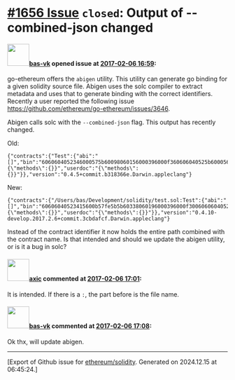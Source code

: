 # [\#1656 Issue](https://github.com/ethereum/solidity/issues/1656) `closed`: Output of --combined-json changed

#### <img src="https://avatars.githubusercontent.com/u/4280775?v=4" width="50">[bas-vk](https://github.com/bas-vk) opened issue at [2017-02-06 16:59](https://github.com/ethereum/solidity/issues/1656):

go-ethereum offers the `abigen` utility. This utility can generate go binding for a given solidity source file. Abigen uses the solc compiler to extract metadata and uses that to generate binding with the correct identifiers. Recently a user reported the following issue https://github.com/ethereum/go-ethereum/issues/3646.

Abigen calls solc with the `--combined-json` flag. This output has recently changed.

Old:
```
{"contracts":{"Test":{"abi":"[]","bin":"6060604052346000575b60098060156000396000f360606040525b600056","devdoc":"{\"methods\":{}}","userdoc":"{\"methods\":{}}"}},"version":"0.4.5+commit.b318366e.Darwin.appleclang"}
```

New:
```
{"contracts":{"/Users/bas/Development/solidity/test.sol:Test":{"abi":"[]","bin":"60606040523415600b57fe5b5b60338060196000396000f30060606040525bfe00a165627a7a723058206f9044412a2f9a29f53b93219d1c72e0ab78781f0df0747245addce67b218c5b0029","devdoc":"{\"methods\":{}}","userdoc":"{\"methods\":{}}"}},"version":"0.4.10-develop.2017.2.6+commit.3cbdafcf.Darwin.appleclang"}
```

Instead of the contract identifier it now holds the entire path combined with the contract name.
Is that intended and should we update the abigen utility, or is it a bug in solc?

#### <img src="https://avatars.githubusercontent.com/u/20340?v=4" width="50">[axic](https://github.com/axic) commented at [2017-02-06 17:01](https://github.com/ethereum/solidity/issues/1656#issuecomment-277744742):

It is intended. If there is a `:`, the part before is the file name.

#### <img src="https://avatars.githubusercontent.com/u/4280775?v=4" width="50">[bas-vk](https://github.com/bas-vk) commented at [2017-02-06 17:08](https://github.com/ethereum/solidity/issues/1656#issuecomment-277746610):

Ok thx, will update abigen.


-------------------------------------------------------------------------------



[Export of Github issue for [ethereum/solidity](https://github.com/ethereum/solidity). Generated on 2024.12.15 at 06:45:24.]
